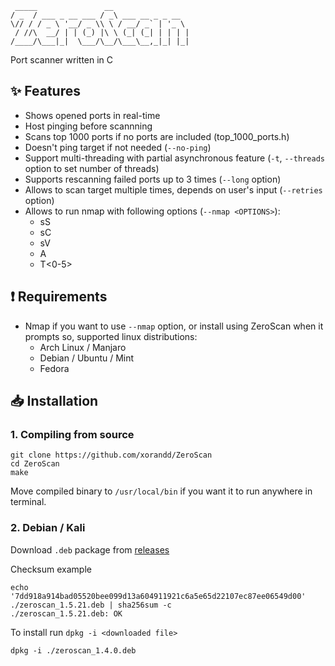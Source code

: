 ```
 _____               __                 
/ _  / ___ _ __ ___ / _\ ___ __ _ _ __  
\// / / _ \ '__/ _ \\ \ / __/ _` | '_ \ 
 / //\  __/ | | (_) |\ \ (_| (_| | | | |
/____/\___|_|  \___/\__/\___\__,_|_| |_|

```

Port scanner written in C

## ✨ Features
- Shows opened ports in real-time
- Host pinging before scannning
- Scans top 1000 ports if no ports are included (top_1000_ports.h)
- Doesn't ping target if not needed (`--no-ping`)
- Support multi-threading with partial asynchronous feature (`-t`, `--threads` option to set number of threads)
- Supports rescanning failed ports up to 3 times (`--long` option)
- Allows to scan target multiple times, depends on user's input (`--retries` option)
- Allows to run nmap with following options (`--nmap <OPTIONS>`):
  - sS
  - sC
  - sV
  - A
  - T<0-5> 

## ❗ Requirements

- Nmap if you want to use `--nmap` option, or install using ZeroScan when it prompts so, supported linux distributions:
  - Arch Linux / Manjaro
  - Debian / Ubuntu / Mint
  - Fedora  

## 📥 Installation

### 1. Compiling from source

```
git clone https://github.com/xorandd/ZeroScan
cd ZeroScan
make
```
Move compiled binary to `/usr/local/bin` if you want it to run anywhere in terminal. 

### 2. Debian / Kali

Download `.deb` package from  [releases](https://github.com/xorandd/ZeroScan/releases)

Checksum example

```
echo '7dd918a914bad05520bee099d13a604911921c6a5e65d22107ec87ee06549d00' ./zeroscan_1.5.21.deb | sha256sum -c
./zeroscan_1.5.21.deb: OK
```

To install run `dpkg -i <downloaded file>`

```
dpkg -i ./zeroscan_1.4.0.deb
```
